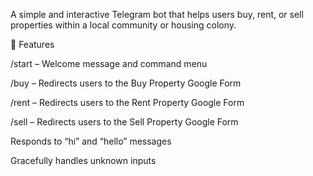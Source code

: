 A simple and interactive Telegram bot that helps users buy, rent, or sell properties within a local community or housing colony.

🚀 Features

/start – Welcome message and command menu

/buy – Redirects users to the Buy Property Google Form

/rent – Redirects users to the Rent Property Google Form

/sell – Redirects users to the Sell Property Google Form

Responds to “hi” and “hello” messages

Gracefully handles unknown inputs